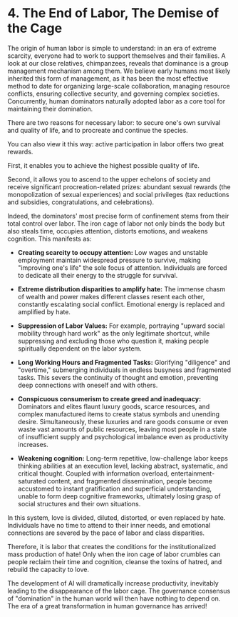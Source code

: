 # 4. The End of Labor, The Demise of the Cage

The origin of human labor is simple to understand: in an era of extreme scarcity, everyone had to work to support themselves and their families. A look at our close relatives, chimpanzees, reveals that dominance is a group management mechanism among them. We believe early humans most likely inherited this form of management, as it has been the most effective method to date for organizing large-scale collaboration, managing resource conflicts, ensuring collective security, and governing complex societies. Concurrently, human dominators naturally adopted labor as a core tool for maintaining their domination.

There are two reasons for necessary labor: to secure one's own survival and quality of life, and to procreate and continue the species.

You can also view it this way: active participation in labor offers two great rewards.

First, it enables you to achieve the highest possible quality of life.

Second, it allows you to ascend to the upper echelons of society and receive significant procreation-related prizes: abundant sexual rewards (the monopolization of sexual experiences) and social privileges (tax reductions and subsidies, congratulations, and celebrations).

Indeed, the dominators' most precise form of confinement stems from their total control over labor. The iron cage of labor not only binds the body but also steals time, occupies attention, distorts emotions, and weakens cognition. This manifests as:

- **Creating scarcity to occupy attention:** Low wages and unstable employment maintain widespread pressure to survive, making "improving one's life" the sole focus of attention. Individuals are forced to dedicate all their energy to the struggle for survival.
    
- **Extreme distribution disparities to amplify hate:** The immense chasm of wealth and power makes different classes resent each other, constantly escalating social conflict. Emotional energy is replaced and amplified by hate.
    
- **Suppression of Labor Values:** For example, portraying "upward social mobility through hard work" as the only legitimate shortcut, while suppressing and excluding those who question it, making people spiritually dependent on the labor system.
    
- **Long Working Hours and Fragmented Tasks:** Glorifying "diligence" and "overtime," submerging individuals in endless busyness and fragmented tasks. This severs the continuity of thought and emotion, preventing deep connections with oneself and with others.
    
- **Conspicuous consumerism to create greed and inadequacy:** Dominators and elites flaunt luxury goods, scarce resources, and complex manufactured items to create status symbols and unending desire. Simultaneously, these luxuries and rare goods consume or even waste vast amounts of public resources, leaving most people in a state of insufficient supply and psychological imbalance even as productivity increases.
    
- **Weakening cognition:** Long-term repetitive, low-challenge labor keeps thinking abilities at an execution level, lacking abstract, systematic, and critical thought. Coupled with information overload, entertainment-saturated content, and fragmented dissemination, people become accustomed to instant gratification and superficial understanding, unable to form deep cognitive frameworks, ultimately losing grasp of social structures and their own situations.
    

In this system, love is divided, diluted, distorted, or even replaced by hate. Individuals have no time to attend to their inner needs, and emotional connections are severed by the pace of labor and class disparities.

Therefore, it is labor that creates the conditions for the institutionalized mass production of hate! Only when the iron cage of labor crumbles can people reclaim their time and cognition, cleanse the toxins of hatred, and rebuild the capacity to love.

The development of AI will dramatically increase productivity, inevitably leading to the disappearance of the labor cage. The governance consensus of "domination" in the human world will then have nothing to depend on. The era of a great transformation in human governance has arrived!

